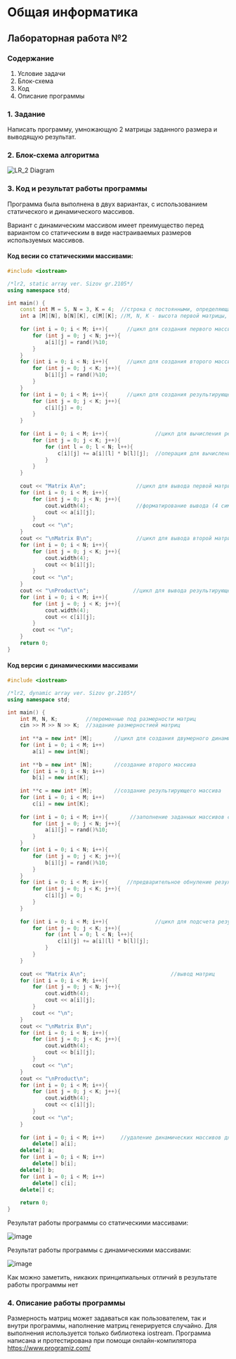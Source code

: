# Общая информатика

## Лабораторная работа №2

### Содержание

1. Условие задачи
2. Блок-схема
3. Код
4. Описание программы

### 1. Задание

Написать программу, умножающую 2 матрицы заданного размера и выводящую результат.

### 2. Блок-схема алгоритма

![LR_2 Diagram](https://user-images.githubusercontent.com/99638973/167593488-bfe138a7-576b-4d82-bdc8-4cf8b19d0a8c.png)

### 3. Код и результат работы программы

Программа была выполнена в двух вариантах, с использованием статического и динамического массивов.

Вариант с динамическим массивом имеет преимущество перед вариантом со статическим в виде настраиваемых размеров используемых массивов.

#### Код весии со статическими массивами:
```c++
#include <iostream>

/*lr2, static array ver. Sizov gr.2105*/
using namespace std;

int main() {
    const int M = 5, N = 3, K = 4;  //строка с постоянными, определяющая размеры матриц.
    int a [M][N], b[N][K], c[M][K]; //М, N, K - высота первой матрицы, высота второй матрицы, и ширина результирующей матрицы соответственно.
    
    for (int i = 0; i < M; i++){      //цикл для создания первого массива
        for (int j = 0; j < N; j++){
            a[i][j] = rand()%10;
        }
    }
    for (int i = 0; i < N; i++){      //цикл для создания второго массива
        for (int j = 0; j < K; j++){
            b[i][j] = rand()%10;
        }
    }
    for (int i = 0; i < M; i++){      //цикл для создания результирующего массива
        for (int j = 0; j < K; j++){
            c[i][j] = 0;
        }
    }
    
    for (int i = 0; i < M; i++){               //цикл для вычисления результата умножения матриц
        for (int j = 0; j < K; j++){
            for (int l = 0; l < N; l++){
                c[i][j] += a[i][l] * b[l][j];  //операция для вычисления l-го,j-го элемента результирующей матрицы
            }
        }
    }
    
    cout << "Matrix A\n";                //цикл для вывода первой матрицы
    for (int i = 0; i < M; i++){
        for (int j = 0; j < N; j++){
            cout.width(4);               //форматирование вывода (4 символа на ячейку)
            cout << a[i][j];
        }
        cout << "\n";
    }
    cout << "\nMatrix B\n";              //цикл для вывода второй матрицы
    for (int i = 0; i < N; i++){
        for (int j = 0; j < K; j++){
            cout.width(4);
            cout << b[i][j];
        }
        cout << "\n";
    }
    cout << "\nProduct\n";              //цикл для вывода результирующей матрицы
    for (int i = 0; i < M; i++){
        for (int j = 0; j < K; j++){
            cout.width(4);
            cout << c[i][j];
        }
        cout << "\n";
    }
    return 0;
}
```

#### Код версии с динамическими массивами

```c++
#include <iostream>

/*lr2, dynamic array ver. Sizov gr.2105*/
using namespace std;

int main() {
    int M, N, K;         //переменные под размерности матриц
    cin >> M >> N >> K;  //задание размерностией матриц
    
    int **a = new int* [M];       //цикл для создания двумерного динамического массива
    for (int i = 0; i < M; i++)
        a[i] = new int[N];
        
    int **b = new int* [N];       //создание второго массива
    for (int i = 0; i < N; i++)
        b[i] = new int[K];
        
    int **c = new int* [M];       //создание результирующего массива
    for (int i = 0; i < M; i++)
        c[i] = new int[K];
    
    for (int i = 0; i < M; i++){       //заполнение заданных массивов случайными числами
        for (int j = 0; j < N; j++){
            a[i][j] = rand()%10;
        }
    }
    for (int i = 0; i < N; i++){
        for (int j = 0; j < K; j++){
            b[i][j] = rand()%10;
        }
    }
    for (int i = 0; i < M; i++){      //предварительное обнуление результирующего массива
        for (int j = 0; j < K; j++){
            c[i][j] = 0;
        }
    }
    
    for (int i = 0; i < M; i++){               //цикл для подсчета результата
        for (int j = 0; j < K; j++){
            for (int l = 0; l < N; l++){
                c[i][j] += a[i][l] * b[l][j];
            }
        }
    }
    
    cout << "Matrix A\n";                           //вывод матриц
    for (int i = 0; i < M; i++){
        for (int j = 0; j < N; j++){
            cout.width(4);
            cout << a[i][j];
        }
        cout << "\n";
    }
    cout << "\nMatrix B\n";
    for (int i = 0; i < N; i++){
        for (int j = 0; j < K; j++){
            cout.width(4);
            cout << b[i][j];
        }
        cout << "\n";
    }
    cout << "\nProduct\n";
    for (int i = 0; i < M; i++){
        for (int j = 0; j < K; j++){
            cout.width(4);
            cout << c[i][j];
        }
        cout << "\n";
    }
    
    for (int i = 0; i < M; i++)     //удаление динамических массивов для избежания утечки памяти
        delete[] a[i];
    delete[] a;
    for (int i = 0; i < N; i++)
        delete[] b[i];
    delete[] b;
    for (int i = 0; i < M; i++)
        delete[] c[i];
    delete[] c;
    
    return 0;
}
```
Результат работы программы со статическими массивами:

![image](https://user-images.githubusercontent.com/99638973/167610810-ef0bbe74-9114-4fbb-8e1e-15072aa2a116.png)

Результат работы программы с динамическими массивами:

![image](https://user-images.githubusercontent.com/99638973/167611125-3540fb3d-a620-426e-a299-e691ef079a4b.png)

Как можно заметить, никаких принципиальных отличий в результате работы программы нет

### 4. Описание работы программы
Размерность матриц может задаваться как пользователем, так и внутри программы, наполнение матриц генерируется случайно. Для выполнения используется только библиотека iostream.  Программа написана и протестирована при помощи онлайн-компилятора https://www.programiz.com/
